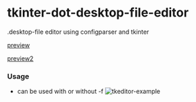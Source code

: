 # tkinter-dot-desktop-file-editor
.desktop-file editor using configparser and tkinter


[preview](https://github.com/Skrimpton/tkinter-dot-desktop-file-editor/assets/64572787/ce69a84c-b0ff-4fa5-aba6-0e52bddc0417)


[preview2](https://github.com/Skrimpton/tkinter-dot-desktop-file-editor/assets/64572787/e926eb34-4fcc-4bbf-8619-3fd1dc3528d8)


### Usage
- can be used with or without -f
![tkeditor-example](https://github.com/Skrimpton/tkinter-dot-desktop-file-editor/assets/64572787/70e149e5-0210-4905-a023-251633455ed8)
